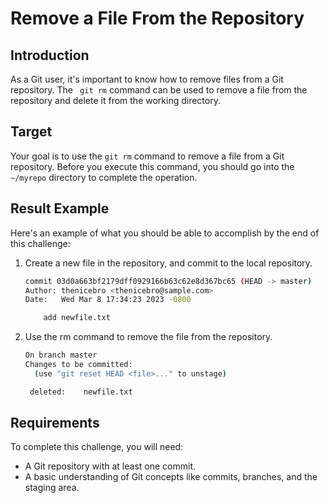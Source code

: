# Remove a File From the Repository

## Introduction

As a Git user, it's important to know how to remove files from a Git repository. The ` git rm` command can be used to remove a file from the repository and delete it from the working directory.

## Target

Your goal is to use the `git rm` command to remove a file from a Git repository. Before you execute this command, you should go into the `~/myrepo` directory to complete the operation.

## Result Example

Here's an example of what you should be able to accomplish by the end of this challenge:

1. Create a new file in the repository, and commit to the local repository.

   ```bash
   commit 03d0a663bf2179dff0929166b63c62e8d367bc65 (HEAD -> master)
   Author: thenicebro <thenicebro@sample.com>
   Date:   Wed Mar 8 17:34:23 2023 -0800
   
       add newfile.txt
   
   ```

2. Use the rm command to remove the file from the repository.

   ```bash
   On branch master
   Changes to be committed:
     (use "git reset HEAD <file>..." to unstage)
   
   	deleted:    newfile.txt
   
   ```

## Requirements

To complete this challenge, you will need:

- A Git repository with at least one commit.
- A basic understanding of Git concepts like commits, branches, and the staging area.
